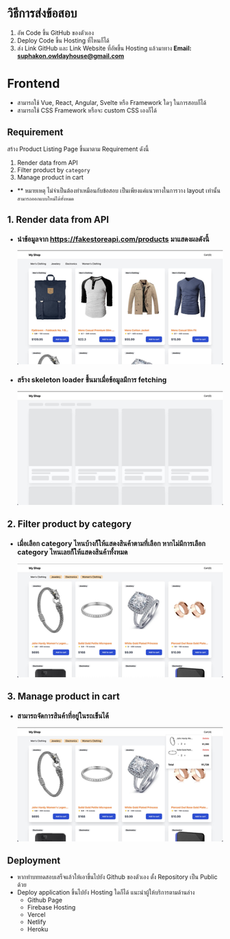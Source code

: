 # วิธีการส่งข้อสอบ
1. อัพ Code ขึ้น GitHub ของตัวเอง
2. Deploy Code ขึ้น Hosting ที่ไหนก็ได้
3. ส่ง Link GitHub และ Link Website ที่อัพขึ้น Hosting แล้วมาทาง **Email: suphakon.owldayhouse@gmail.com**

# Frontend
- สามารถใช้ Vue, React, Angular, Svelte หรือ Framework ใดๆ ในการสอบก็ได้
- สามารถใช้ CSS Framework หรือจะ custom CSS เองก็ได้

## Requirement
สร้าง Product Listing Page ขึ้นมาตาม Requirement ดังนี้
1. Render data from API
2. Filter product by ```category```
2. Manage product in cart
- ** หมายเหตุ ไม่จำเป็นต้องทำเหมือนกับข้อสอบ เป็นเพียงแค่แนวทางในการวาง layout เท่านั้น ```สามารถออกแบบใหม่ได้ทั้งหมด```
 
## 1. Render data from API
- ### นำข้อมูลจาก https://fakestoreapi.com/products มาแสดงผลดังนี้
  ![Product list page](./images/list.jpg)

- ### สร้าง skeleton loader ขึ้นมาเมื่อข้อมูลมีการ fetching
  ![Product placeholder](./images/placholder.jpg)

## 2. Filter product by category
- ### เมื่อเลือก category ไหนบ้างก็ให้แสดงสินค้าตามที่เลือก หากไม่มีการเลือก category ไหนเลยก็ให้แสดงสินค้าทั้งหมด
  ![Product filter list](./images/filter.jpg)

## 3. Manage product in cart
- ### สามารถจัดการสินค้าที่อยู่ในรถเข็นได้ 
  ![Product in cart](./images/cart.jpg)

## Deployment
- หากทำบททดสอบเสร็จแล้วให้เอาขึ้นไปยัง Github ของตัวเอง ตั้ง Repository เป็น Public ด้วย
- Deploy application ขึ้นไปยัง Hosting ใดก็ได้ แนะนำผู้ให้บริการตามด้านล่าง
  - Github Page
  - Firebase Hosting
  - Vercel
  - Netlify
  - Heroku
